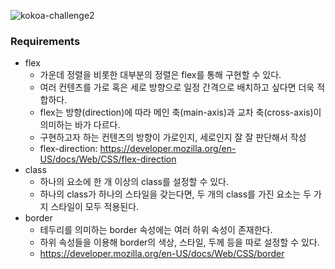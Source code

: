 ![kokoa-challenge2](https://user-images.githubusercontent.com/72768159/155642509-5cc34cf1-95de-4d8b-b16f-ce225cbdbd3a.png)

### Requirements

- flex
  - 가운데 정렬을 비롯한 대부분의 정렬은 flex를 통해 구현할 수 있다.
  - 여러 컨텐츠를 가로 혹은 세로 방향으로 일정 간격으로 배치하고 싶다면 더욱 적합하다.
  - flex는 방향(direction)에 따라 메인 축(main-axis)과 교차 축(cross-axis)이 의미하는 바가 다르다.
  - 구현하고자 하는 컨텐츠의 방향이 가로인지, 세로인지 잘 잘 판단해서 작성
  - flex-direction: https://developer.mozilla.org/en-US/docs/Web/CSS/flex-direction
- class
  - 하나의 요소에 한 개 이상의 class를 설정할 수 있다.
  - 하나의 class가 하나의 스타일을 갖는다면, 두 개의 class를 가진 요소는 두 가지 스타일이 모두 적용된다.
- border
  - 테두리를 의미하는 border 속성에는 여러 하위 속성이 존재한다.
  - 하위 속성들을 이용해 border의 색상, 스타일, 두께 등을 따로 설정할 수 있다.
  - https://developer.mozilla.org/en-US/docs/Web/CSS/border
